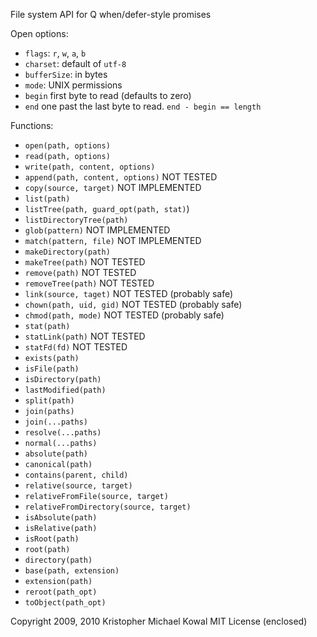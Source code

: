
File system API for Q when/defer-style promises

Open options:

-   ``flags``: ``r``, ``w``, ``a``, ``b``
-   ``charset``: default of ``utf-8``
-   ``bufferSize``: in bytes
-   ``mode``: UNIX permissions
-   ``begin`` first byte to read (defaults to zero)
-   ``end`` one past the last byte to read.  ``end - begin == length``

Functions:

-   ``open(path, options)``
-   ``read(path, options)``
-   ``write(path, content, options)``
-   ``append(path, content, options)`` NOT TESTED
-   ``copy(source, target)`` NOT IMPLEMENTED
-   ``list(path)``
-   ``listTree(path, guard_opt(path, stat)``)
-   ``listDirectoryTree(path)``
-   ``glob(pattern)`` NOT IMPLEMENTED
-   ``match(pattern, file)`` NOT IMPLEMENTED
-   ``makeDirectory(path)``
-   ``makeTree(path)`` NOT TESTED
-   ``remove(path)`` NOT TESTED
-   ``removeTree(path)`` NOT TESTED
-   ``link(source, taget)`` NOT TESTED (probably safe)
-   ``chown(path, uid, gid)`` NOT TESTED (probably safe)
-   ``chmod(path, mode)`` NOT TESTED (probably safe)
-   ``stat(path)``
-   ``statLink(path)`` NOT TESTED
-   ``statFd(fd)`` NOT TESTED
-   ``exists(path)``
-   ``isFile(path)``
-   ``isDirectory(path)``
-   ``lastModified(path)``
-   ``split(path)``
-   ``join(paths)``
-   ``join(...paths)``
-   ``resolve(...paths)``
-   ``normal(...paths)``
-   ``absolute(path)``
-   ``canonical(path)``
-   ``contains(parent, child)``
-   ``relative(source, target)``
-   ``relativeFromFile(source, target)``
-   ``relativeFromDirectory(source, target)``
-   ``isAbsolute(path)``
-   ``isRelative(path)``
-   ``isRoot(path)``
-   ``root(path)``
-   ``directory(path)``
-   ``base(path, extension)``
-   ``extension(path)``
-   ``reroot(path_opt)``
-   ``toObject(path_opt)``

Copyright 2009, 2010 Kristopher Michael Kowal
MIT License (enclosed)

